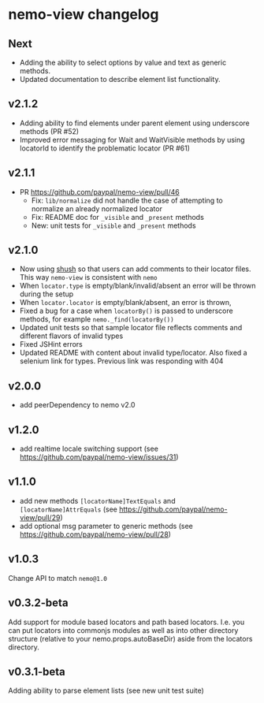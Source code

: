 # nemo-view changelog

## Next
* Adding the ability to select options by value and text as generic methods.
* Updated documentation to describe element list functionality.

## v2.1.2

* Adding ability to find elements under parent element using underscore methods (PR #52)
* Improved error messaging for Wait and WaitVisible methods by using locatorId to identify the problematic locator (PR #61)

## v2.1.1

- PR https://github.com/paypal/nemo-view/pull/46
  - Fix: `lib/normalize` did not handle the case of attempting to normalize an already normalized locator
  - Fix: README doc for `_visible` and `_present` methods
  - New: unit tests for `_visible` and `_present` methods
  
## v2.1.0

* Now using [shush](https://github.com/krakenjs/shush) so that users can add comments to their locator files. This way `nemo-view` is consistent with `nemo`
* When `locator.type` is empty/blank/invalid/absent an error will be thrown during the setup
* When `locator.locator` is empty/blank/absent, an error is thrown,
* Fixed a bug for a case when `locatorBy()` is passed to underscore methods, for example  `nemo._find(locatorBy())`
* Updated unit tests so that sample locator file reflects comments and different flavors of invalid types
* Fixed JSHint errors
* Updated README with content about invalid type/locator. Also fixed a selenium link for types. Previous link was responding with 404

## v2.0.0

* add peerDependency to nemo v2.0

## v1.2.0

* add realtime locale switching support (see https://github.com/paypal/nemo-view/issues/31)

## v1.1.0

* add new methods `[locatorName]TextEquals` and `[locatorName]AttrEquals` (see https://github.com/paypal/nemo-view/pull/29)
* add optional msg parameter to generic methods (see https://github.com/paypal/nemo-view/pull/28)

## v1.0.3

Change API to match `nemo@1.0`

## v0.3.2-beta

Add support for module based locators and path based locators. I.e. you can put locators into commonjs modules as well as into other directory structure
(relative to your nemo.props.autoBaseDir) aside from the locators directory.

## v0.3.1-beta

Adding ability to parse element lists (see new unit test suite)
